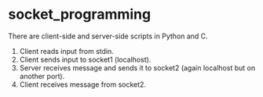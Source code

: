# socket_programming
There are client-side and server-side scripts in Python and C.
1. Client reads input from stdin.
2. Client sends input to socket1 (localhost).
3. Server receives message and sends it to socket2 (again localhost but on another port).
4. Client receives message from socket2.
